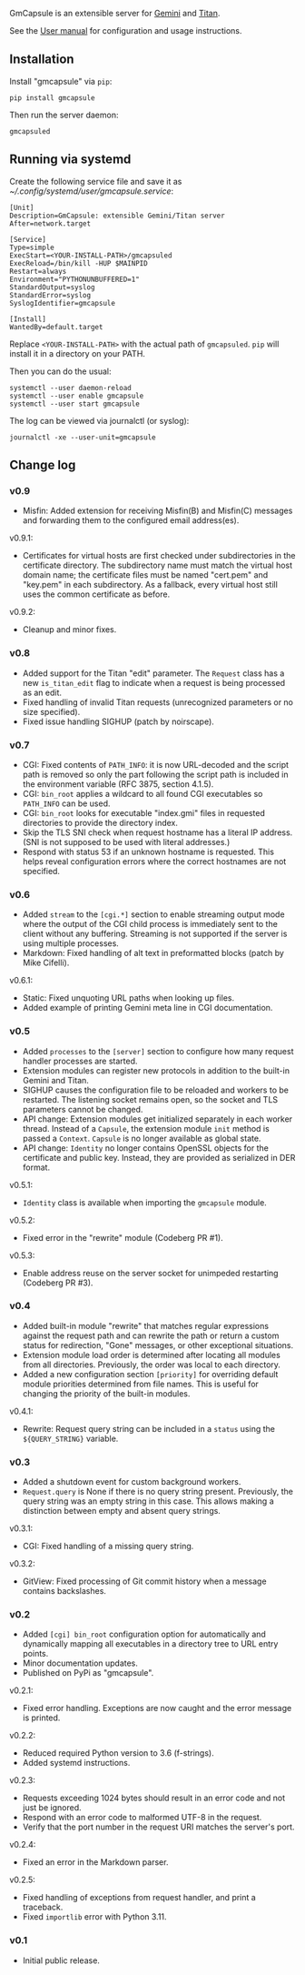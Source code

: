 GmCapsule is an extensible server for [Gemini](https://gemini.circumlunar.space/) and [Titan](https://transjovian.org/titan/).

See the [User manual](https://geminispace.org/gmcapsule/gmcapsule.html) for configuration and usage instructions.

## Installation

Install "gmcapsule" via `pip`:

    pip install gmcapsule

Then run the server daemon:

    gmcapsuled

## Running via systemd

Create the following service file and save it as _~/.config/systemd/user/gmcapsule.service_:

    [Unit]
    Description=GmCapsule: extensible Gemini/Titan server
    After=network.target
    
    [Service]
    Type=simple
    ExecStart=<YOUR-INSTALL-PATH>/gmcapsuled
    ExecReload=/bin/kill -HUP $MAINPID
    Restart=always
    Environment="PYTHONUNBUFFERED=1"
    StandardOutput=syslog
    StandardError=syslog
    SyslogIdentifier=gmcapsule
    
    [Install]
    WantedBy=default.target

Replace `<YOUR-INSTALL-PATH>` with the actual path of `gmcapsuled`. `pip` will install it in a directory on your PATH.

Then you can do the usual:

    systemctl --user daemon-reload
    systemctl --user enable gmcapsule
    systemctl --user start gmcapsule

The log can be viewed via journalctl (or syslog):

    journalctl -xe --user-unit=gmcapsule

## Change log

### v0.9

* Misfin: Added extension for receiving Misfin(B) and Misfin(C) messages and forwarding them to the configured email address(es).

v0.9.1:

* Certificates for virtual hosts are first checked under subdirectories in the certificate directory. The subdirectory name must match the virtual host domain name; the certificate files must be named "cert.pem" and "key.pem" in each subdirectory. As a fallback, every virtual host still uses the common certificate as before.

v0.9.2:

* Cleanup and minor fixes.

### v0.8

* Added support for the Titan "edit" parameter. The `Request` class has a new `is_titan_edit` flag to indicate when a request is being processed as an edit.
* Fixed handling of invalid Titan requests (unrecognized parameters or no size specified).
* Fixed issue handling SIGHUP (patch by noirscape).

### v0.7

* CGI: Fixed contents of `PATH_INFO`: it is now URL-decoded and the script path is removed so only the part following the script path is included in the environment variable (RFC 3875, section 4.1.5).
* CGI: `bin_root` applies a wildcard to all found CGI executables so `PATH_INFO` can be used.
* CGI: `bin_root` looks for executable "index.gmi" files in requested directories to provide the directory index.
* Skip the TLS SNI check when request hostname has a literal IP address. (SNI is not supposed to be used with literal addresses.)
* Respond with status 53 if an unknown hostname is requested. This helps reveal configuration errors where the correct hostnames are not specified.

### v0.6

* Added `stream` to the `[cgi.*]` section to enable streaming output mode where the output of the CGI child process is immediately sent to the client without any buffering. Streaming is not supported if the server is using multiple processes.
* Markdown: Fixed handling of alt text in preformatted blocks (patch by Mike Cifelli).

v0.6.1:

* Static: Fixed unquoting URL paths when looking up files.
* Added example of printing Gemini meta line in CGI documentation.

### v0.5

* Added `processes` to the `[server]` section to configure how many request handler processes are started.
* Extension modules can register new protocols in addition to the built-in Gemini and Titan.
* SIGHUP causes the configuration file to be reloaded and workers to be restarted. The listening socket remains open, so the socket and TLS parameters cannot be changed.
* API change: Extension modules get initialized separately in each worker thread. Instead of a `Capsule`, the extension module `init` method is passed a `Context`. `Capsule` is no longer available as global state.
* API change: `Identity` no longer contains OpenSSL objects for the certificate and public key. Instead, they are provided as serialized in DER format.

v0.5.1:

* `Identity` class is available when importing the `gmcapsule` module.

v0.5.2:

* Fixed error in the "rewrite" module (Codeberg PR #1).

v0.5.3:

* Enable address reuse on the server socket for unimpeded restarting (Codeberg PR #3).

### v0.4

* Added built-in module "rewrite" that matches regular expressions against the request path and can rewrite the path or return a custom status for redirection, "Gone" messages, or other exceptional situations.
* Extension module load order is determined after locating all modules from all directories. Previously, the order was local to each directory.
* Added a new configuration section `[priority]` for overriding default module priorities determined from file names. This is useful for changing the priority of the built-in modules.

v0.4.1:

* Rewrite: Request query string can be included in a `status` using the `${QUERY_STRING}` variable.

### v0.3

* Added a shutdown event for custom background workers.
* `Request.query` is None if there is no query string present. Previously, the query string was an empty string in this case. This allows making a distinction between empty and absent query strings.

v0.3.1:

* CGI: Fixed handling of a missing query string.

v0.3.2:

* GitView: Fixed processing of Git commit history when a message contains backslashes.

### v0.2

* Added `[cgi] bin_root` configuration option for automatically and dynamically mapping all executables in a directory tree to URL entry points.
* Minor documentation updates.
* Published on PyPi as "gmcapsule".

v0.2.1:

* Fixed error handling. Exceptions are now caught and the error message is printed.

v0.2.2:

* Reduced required Python version to 3.6 (f-strings).
* Added systemd instructions.

v0.2.3:

* Requests exceeding 1024 bytes should result in an error code and not just be ignored.
* Respond with an error code to malformed UTF-8 in the request.
* Verify that the port number in the request URI matches the server's port.

v0.2.4:

* Fixed an error in the Markdown parser.

v0.2.5:

* Fixed handling of exceptions from request handler, and print a traceback.
* Fixed `importlib` error with Python 3.11.

### v0.1

* Initial public release.